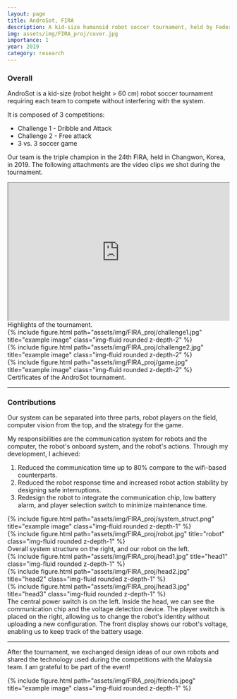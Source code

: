 ```yaml
---
layout: page
title: AndroSot, FIRA
description: A kid-size humanoid robot soccer tournament, held by Federation of International Robot-Sport Association (FIRA)
img: assets/img/FIRA_proj/cover.jpg
importance: 1
year: 2019
category: research
---
```


### Overall
AndroSot is a kid-size (robot height > 60 cm) robot soccer tournament requiring each team to compete without interfering with the system.

It is composed of 3 competitions:  
- Challenge 1 - Dribble and Attack  
- Challenge 2 - Free attack  
- 3 vs. 3 soccer game  

Our team is the triple champion in the 24th FIRA, held in Changwon, Korea, in 2019. The following attachments are the video clips we shot during the tournament.

<style>
.video-container { position: relative; padding-bottom: 56.25%; padding-top: 30px; height: 0; overflow: hidden;}
.video-container iframe, .video-container object, .video-container embed { position: absolute; top: 0; left: 0; width: 100%; height: 100%; }
</style>
<div class="video-container">
    <iframe src="https://www.youtube.com/embed/alOSQRSHaXU" title="24th FIRA 2019 androsot Team aiRobots from Taiwan" frameborder="1" allow="accelerometer; clipboard-write; encrypted-media; gyroscope; picture-in-picture" allowfullscreen></iframe>
</div>
<div class="caption">
    Highlights of the tournament. 
</div>

<div class="row">
    <div class="col-sm mt-3 mt-md-0">
        {% include figure.html path="assets/img/FIRA_proj/challenge1.jpg" title="example image" class="img-fluid rounded z-depth-2" %}
    </div>
    <div class="col-sm mt-3 mt-md-0">
        {% include figure.html path="assets/img/FIRA_proj/challenge2.jpg" title="example image" class="img-fluid rounded z-depth-2" %}
    </div>
    <div class="col-sm mt-3 mt-md-0">
        {% include figure.html path="assets/img/FIRA_proj/game.jpg" title="example image" class="img-fluid rounded z-depth-2" %}
    </div>
</div>
<div class="caption">
    Certificates of the AndroSot tournament.
</div>

---

### Contributions

Our system can be separated into three parts, robot players on the field, computer vision from the top, and the strategy for the game. 

My responsibilities are the communication system for robots and the computer, the robot's onboard system, and the robot's actions. 
Through my development, I achieved:
1. Reduced the communication time up to 80% compare to the wifi-based counterparts.
2. Reduced the robot response time and increased robot action stability by designing safe interruptions.
3. Redesign the robot to integrate the communication chip, low battery alarm, and player selection switch to minimize maintenance time.

<div class="row justify-content-sm-center">
    <div class="col-sm-8 mt-3 mt-md-0">
        {% include figure.html path="assets/img/FIRA_proj/system_struct.png" title="example image" class="img-fluid rounded z-depth-1" %}
    </div>
    <div class="col-sm-4 mt-3 mt-md-0">
        {% include figure.html path="assets/img/FIRA_proj/robot.jpg" title="robot" class="img-fluid rounded z-depth-1" %}
    </div>
</div>
<div class="caption">
    Overall system structure on the right, and our robot on the left.
</div>

<div class="row">
    <div class="col-sm mt-3 mt-md-0">
        {% include figure.html path="assets/img/FIRA_proj/head1.jpg" title="head1" class="img-fluid rounded z-depth-1" %}
    </div>
    <div class="col-sm mt-3 mt-md-0">
        {% include figure.html path="assets/img/FIRA_proj/head2.jpg" title="head2" class="img-fluid rounded z-depth-1" %}
    </div>
    <div class="col-sm mt-3 mt-md-0">
        {% include figure.html path="assets/img/FIRA_proj/head3.jpg" title="head3" class="img-fluid rounded z-depth-1" %}
    </div>
</div>
<div class="caption">
     The central power switch is on the left. Inside the head, we can see the communication chip and the voltage detection device. The player switch is placed on the right, allowing us to change the robot's identity without uploading a new configuration. The front display shows our robot's voltage, enabling us to keep track of the battery usage.
</div>

---

After the tournament, we exchanged design ideas of our own robots and shared the technology used during the competitions with the Malaysia team. I am grateful to be part of the event!

<div class="row">
    <div class="col-sm mt-3 mt-md-0">
        {% include figure.html path="assets/img/FIRA_proj/friends.jpeg" title="example image" class="img-fluid rounded z-depth-1" %}
    </div>
</div>
